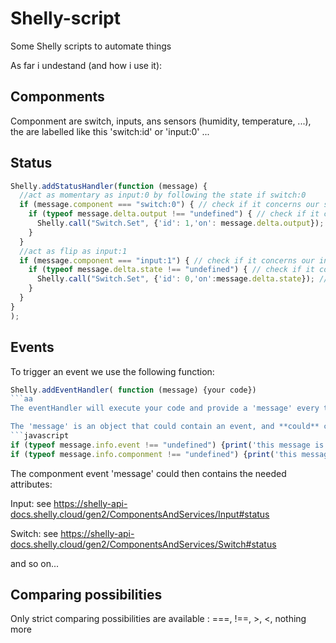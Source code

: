 # Shelly-script
Some Shelly scripts to automate things

As far i undestand (and how i use it):

## Componments

Componment are switch, inputs, ans sensors (humidity, temperature, ...), the are labelled like this 'switch:id' or 'input:0' ...

## Status

```javascript
Shelly.addStatusHandler(function (message) { 
  //act as momentary as input:0 by following the state if switch:0
  if (message.component === "switch:0") { // check if it concerns our switch
    if (typeof message.delta.output !== "undefined") { // check if it concerns state event
      Shelly.call("Switch.Set", {'id': 1,'on': message.delta.output}); // follow the state
    }
  }
  //act as flip as input:1
  if (message.component === "input:1") { // check if it concerns our input
    if (typeof message.delta.state !== "undefined") { // check if it concerns state event
      Shelly.call("Switch.Set", {'id': 0,'on':message.delta.state}); // follow the state id:1 will be set later
    }
  }
}
);
```


## Events

To trigger an event we use the following function:
```javascript
Shelly.addEventHandler( function (message) {your code})
```aa
The eventHandler will execute your code and provide a 'message' every time an event occurs. Note that, the shelly device will create one event message per event.

The 'message' is an object that could contain an event, and **could** contains an event related to a componment. **It must be filtered**.
```javascript
if (typeof message.info.event !== "undefined") {print('this message is an event')};
if (typeof message.info.componment !== "undefined") {print('this message concerns a componment')};
```
The componment event 'message' could then contains the needed attributes:

Input: see https://shelly-api-docs.shelly.cloud/gen2/ComponentsAndServices/Input#status

Switch: see https://shelly-api-docs.shelly.cloud/gen2/ComponentsAndServices/Switch#status

and so on...

## Comparing possibilities

Only strict comparing possibilities are available : ===, !==, >, <, nothing more
